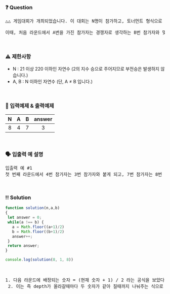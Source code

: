  ### ❓ Question

 <pre>△△ 게임대회가 개최되었습니다. 이 대회는 N명이 참가하고, 토너먼트 형식으로 진행됩니다. N명의 참가자는 각각 1부터 N번을 차례대로 배정받습니다. 그리고, 1번↔2번, 3번↔4번, ... , N-1번↔N번의 참가자끼리 게임을 진행합니다. 각 게임에서 이긴 사람은 다음 라운드에 진출할 수 있습니다. 이때, 다음 라운드에 진출할 참가자의 번호는 다시 1번부터 N/2번을 차례대로 배정받습니다. 만약 1번↔2번 끼리 겨루는 게임에서 2번이 승리했다면 다음 라운드에서 1번을 부여받고, 3번↔4번에서 겨루는 게임에서 3번이 승리했다면 다음 라운드에서 2번을 부여받게 됩니다. 게임은 최종 한 명이 남을 때까지 진행됩니다.

이때, 처음 라운드에서 A번을 가진 참가자는 경쟁자로 생각하는 B번 참가자와 몇 번째 라운드에서 만나는지 궁금해졌습니다. 게임 참가자 수 N, 참가자 번호 A, 경쟁자 번호 B가 함수 solution의 매개변수로 주어질 때, 처음 라운드에서 A번을 가진 참가자는 경쟁자로 생각하는 B번 참가자와 몇 번째 라운드에서 만나는지 return 하는 solution 함수를 완성해 주세요. 단, A번 참가자와 B번 참가자는 서로 붙게 되기 전까지 항상 이긴다고 가정합니다.</pre>
 
<br>

### ⚠️ 제한사항

<ul>
  <li>N : 21 이상 220 이하인 자연수 (2의 지수 승으로 주어지므로 부전승은 발생하지 않습니다.)</li>
  <li>A, B : N 이하인 자연수 (단, A ≠ B 입니다.)</li>
</ul>

<br>

### 🔢 입력예제 & 출력예제

|N|A|B|answer|
|:-:|:-:|:-:|:-:|
|8|4|7|3|

<br>

### 🗣 입출력 예 설명

<pre>입출력 예 #1
첫 번째 라운드에서 4번 참가자는 3번 참가자와 붙게 되고, 7번 참가자는 8번 참가자와 붙게 됩니다. 항상 이긴다고 가정했으므로 4번 참가자는 다음 라운드에서 2번이 되고, 7번 참가자는 4번이 됩니다. 두 번째 라운드에서 2번은 1번과 붙게 되고, 4번은 3번과 붙게 됩니다. 항상 이긴다고 가정했으므로 2번은 다음 라운드에서 1번이 되고, 4번은 2번이 됩니다. 세 번째 라운드에서 1번과 2번으로 두 참가자가 붙게 되므로 3을 return 하면 됩니다.</pre>

 <br>

 ### ‼️ Solution

 ```javascript
function solution(n,a,b)
{
  let answer = 0;
  while(a !== b) {
    a = Math.floor((a+1)/2)
    b = Math.floor((b+1)/2)
    answer++;
  }
  return answer;
}

console.log(solution(8, 1, 8))
 ```
<br>



 <pre>1. 다음 라운드에 배정되는 숫자 = (현재 숫자 + 1) / 2 라는 공식을 보았다.
 2. 이는 즉 depth가 올라갈때마다 두 숫자가 같아 질때까지 나눠주는 식으로 나중에 answer만 반환해주면된다.
 </pre>
